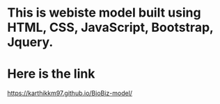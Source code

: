 # This is webiste model built using HTML, CSS, JavaScript, Bootstrap, Jquery.
# Here is the link
https://karthikkm97.github.io/BioBiz-model/
